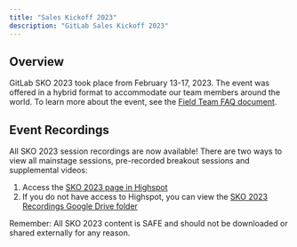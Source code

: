 ```yaml
---
title: "Sales Kickoff 2023"
description: "GitLab Sales Kickoff 2023"
---
```


## Overview

GitLab SKO 2023 took place from February 13-17, 2023. The event was offered in a hybrid format to accommodate our team members around the world. To learn more about the event, see the [Field Team FAQ document](https://docs.google.com/document/d/1f8W927mNSmF6BwHbPCDiCLXjAGJ7eUOfA76UpXHhmn4/edit).

## Event Recordings

All SKO 2023 session recordings are now available! There are two ways to view all mainstage sessions, pre-recorded breakout sessions and supplemental videos:

1. Access the [SKO 2023 page in Highspot](https://gitlab.highspot.com/spots/615dd82071cff4c4b2bcbc32?list=615de3de145718c4b165e083)
1. If you do not have access to Highspot, you can view the [SKO 2023 Recordings Google Drive folder](https://drive.google.com/drive/folders/19qGDnfWQSK7fR7VEYuLMi7MkcPH8ovEU)

Remember: All SKO 2023 content is SAFE and should not be downloaded or shared externally for any reason.
